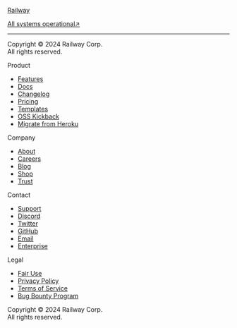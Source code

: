 [Railway](https://railway.app/ "Dashboard")

[](https://railway.app/)[All systems operational↗](https://status.railway.app/)

* * *

Copyright © 2024 Railway Corp.  
All rights reserved.

[](https://trust.railway.app/)

Product

* [Features](https://railway.app/features)
* [Docs](https://docs.railway.com/)
* [Changelog](https://railway.app/changelog)
* [Pricing](https://railway.app/pricing)
* [Templates](https://railway.app/templates)
* [OSS Kickback](https://railway.app/open-source-kickback)
* [Migrate from Heroku](https://railway.app/heroku)

Company

* [About](https://railway.app/about)
* [Careers](https://railway.app/careers)
* [Blog](https://blog.railway.com/)
* [Shop](https://shop.railway.app/)
* [Trust](https://trust.railway.app/)

Contact

* [Support](https://help.railway.com/)
* [Discord](https://discord.gg/railway)
* [Twitter](https://twitter.com/Railway)
* [GitHub](https://github.com/railwayapp)
* [Email](mailto:team@railway.com)
* [Enterprise](https://railway.app/legal/terms#enterprise-calendar-embed)

Legal

* [Fair Use](https://railway.app/legal/fair-use)
* [Privacy Policy](https://railway.app/legal/privacy)
* [Terms of Service](https://railway.app/legal/terms)
* [Bug Bounty Program](https://railway.app/bug-bounty)

[](https://railway.app/)

Copyright © 2024 Railway Corp.  
All rights reserved.